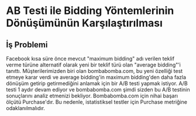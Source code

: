 # AB Testi ile Bidding Yöntemlerinin Dönüşümünün Karşılaştırılması

## İş Problemi

Facebook kısa süre önce mevcut "maximum bidding" adı verilen teklif verme türüne alternatif olarak yeni bir teklif türü olan "average bidding"’i tanıttı.
Müşterilerimizden biri olan bombabomba.com, bu yeni özelliği test etmeye karar verdi ve average bidding'in maximum bidding'den daha fazla dönüşüm getirip getirmediğini anlamak için bir A/B testi yapmak istiyor.
A/B testi 1 aydır devam ediyor ve bombabomba.com şimdi sizden bu A/B testinin sonuçlarını analiz etmenizi bekliyor. Bombabomba.com için nihai başarı ölçütü Purchase'dır. Bu nedenle, istatistiksel testler için Purchase metriğine odaklanılmalıdır.
